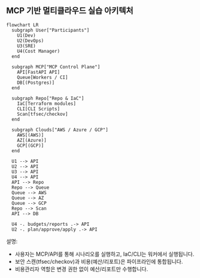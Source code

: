 ## MCP 기반 멀티클라우드 실습 아키텍처

```mermaid
flowchart LR
  subgraph User["Participants"]
    U1(Dev)
    U2(DevOps)
    U3(SRE)
    U4(Cost Manager)
  end

  subgraph MCP["MCP Control Plane"]
    API[FastAPI API]
    Queue[Workers / CI]
    DB[(Postgres)]
  end

  subgraph Repo["Repo & IaC"]
    IaC[Terraform modules]
    CLI[CLI Scripts]
    Scan[tfsec/checkov]
  end

  subgraph Clouds["AWS / Azure / GCP"]
    AWS[(AWS)]
    AZ[(Azure)]
    GCP[(GCP)]
  end

  U1 --> API
  U2 --> API
  U3 --> API
  U4 --> API
  API --> Repo
  Repo --> Queue
  Queue --> AWS
  Queue --> AZ
  Queue --> GCP
  Repo --> Scan
  API --> DB

  U4 -. budgets/reports .-> API
  U2 -. plan/approve/apply .-> API
```

설명:
- 사용자는 MCP/API를 통해 시나리오를 실행하고, IaC/CLI는 워커에서 실행됩니다.
- 보안 스캔(tfsec/checkov)과 비용(예산/리포트)은 파이프라인에 통합됩니다.
- 비용관리자 역할은 변경 권한 없이 예산/리포트만 수행합니다.

